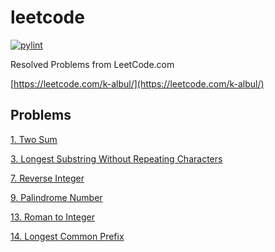 # leetcode

[![pylint](https://github.com/albul-k/leetcode/actions/workflows/pylint.yml/badge.svg?branch=main)](https://github.com/albul-k/leetcode/actions/workflows/pylint.yml)

Resolved Problems from LeetCode.com

[https://leetcode.com/k-albul/](https://leetcode.com/k-albul/)

## Problems

[1. Two Sum](https://github.com/albul-k/leetcode/blob/main/src/easy/two_sum.py)

[3. Longest Substring Without Repeating Characters](https://github.com/albul-k/leetcode/blob/main/src/easy/longest_substring_without_repeating_characters.py)

[7. Reverse Integer](https://github.com/albul-k/leetcode/blob/main/src/easy/reverse_integer.py)

[9. Palindrome Number](https://github.com/albul-k/leetcode/blob/main/src/easy/palindrome_number.py)

[13. Roman to Integer](https://github.com/albul-k/leetcode/blob/main/src/easy/roman_to_integer.py)

[14. Longest Common Prefix](https://github.com/albul-k/leetcode/blob/main/src/easy/longest_common_prefix.py)